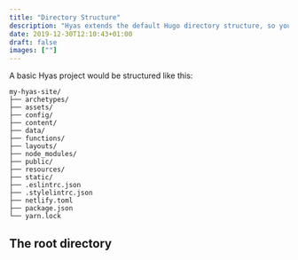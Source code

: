 ```yaml
---
title: "Directory Structure"
description: "Hyas extends the default Hugo directory structure, so you can easily locate things."
date: 2019-12-30T12:10:43+01:00
draft: false
images: [""]
---
```


A basic Hyas project would be structured like this:

```
my-hyas-site/
├── archetypes/
├── assets/
├── config/
├── content/
├── data/
├── functions/
├── layouts/
├── node_modules/
├── public/
├── resources/
├── static/
├── .eslintrc.json
├── .stylelintrc.json
├── netlify.toml
├── package.json
└── yarn.lock
```

## The root directory
